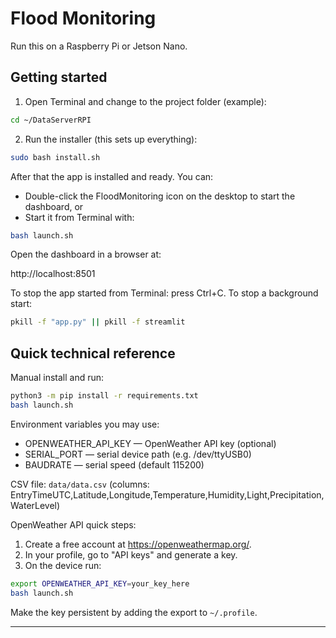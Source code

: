 # Flood Monitoring

Run this on a Raspberry Pi or Jetson Nano.

## Getting started

1. Open Terminal and change to the project folder (example):

```bash
cd ~/DataServerRPI
```

2. Run the installer (this sets up everything):

```bash
sudo bash install.sh
```

After that the app is installed and ready. You can:
- Double-click the FloodMonitoring icon on the desktop to start the dashboard, or
- Start it from Terminal with:

```bash
bash launch.sh
```

Open the dashboard in a browser at:

http://localhost:8501

To stop the app started from Terminal: press Ctrl+C. To stop a background start:

```bash
pkill -f "app.py" || pkill -f streamlit
```

## Quick technical reference

Manual install and run:

```bash
python3 -m pip install -r requirements.txt
bash launch.sh
```

Environment variables you may use:
- OPENWEATHER_API_KEY — OpenWeather API key (optional)
- SERIAL_PORT — serial device path (e.g. /dev/ttyUSB0)
- BAUDRATE — serial speed (default 115200)

CSV file: `data/data.csv` (columns: EntryTimeUTC,Latitude,Longitude,Temperature,Humidity,Light,Precipitation,WaterLevel)

OpenWeather API quick steps:
1. Create a free account at https://openweathermap.org/.
2. In your profile, go to "API keys" and generate a key.
3. On the device run:

```bash
export OPENWEATHER_API_KEY=your_key_here
bash launch.sh
```

Make the key persistent by adding the export to `~/.profile`.

---
